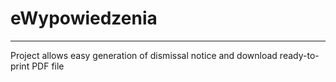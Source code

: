 eWypowiedzenia
==

--------
Project allows easy generation of dismissal notice and download ready-to-print PDF file

